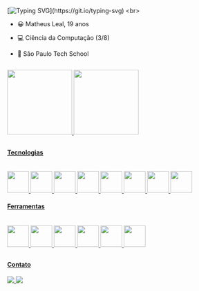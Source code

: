 


[![Typing SVG](https://readme-typing-svg.demolab.com/?lines=Bem-vindo+ao+meu+perfil!)](https://git.io/typing-svg) 
<br>

- 😀 Matheus Leal, 19 anos
- 💻 Ciência da Computação (3/8)
- 🏫 São Paulo Tech School

  ##
 
<div>
  <a href="https://github.com/matheuslealdeoliveira">
  <img height="150" src="https://github-readme-stats.vercel.app/api/top-langs/?username=matheuslealdeoliveira&layout=compact&langs_count=7&theme=dracula">
  <img height="150" src="https://github-readme-stats.vercel.app/api?username=matheuslealdeoliveira&show_icons=true&theme=dracula&include_all_commits=true&count_private=true">
</div>
  
  ##
 
<h4> Tecnologias </h4>
 
<div>
  <br>
  <img heigt="50" width="50" src="https://cdn.jsdelivr.net/gh/devicons/devicon/icons/html5/html5-original.svg">
  <img heigt="50" width="50" src="https://cdn.jsdelivr.net/gh/devicons/devicon/icons/css3/css3-original.svg">
  <img heigt="50" width="50" src="https://cdn.jsdelivr.net/gh/devicons/devicon/icons/javascript/javascript-original.svg">
  <img heigt="50" width="50" src="https://cdn.jsdelivr.net/gh/devicons/devicon/icons/java/java-original.svg">
  <img heigt="50" width="50" src="https://cdn.jsdelivr.net/gh/devicons/devicon/icons/nodejs/nodejs-original.svg">
  <img heigt="50" width="50" src="https://cdn.jsdelivr.net/gh/devicons/devicon/icons/python/python-original.svg">
  <img heigt="50" width="50" src="https://cdn.jsdelivr.net/gh/devicons/devicon/icons/rstudio/rstudio-original.svg">
  <img heigt="50" width="50" src="https://cdn.jsdelivr.net/gh/devicons/devicon/icons/mysql/mysql-original.svg">
</div>
  
<h4> Ferramentas </h4>
 
<div>
  <br>
  <img heigt="50" width="50" src="https://cdn.jsdelivr.net/gh/devicons/devicon/icons/azure/azure-original.svg">
  <img heigt="50" width="50" src="https://upload.wikimedia.org/wikipedia/commons/9/93/Amazon_Web_Services_Logo.svg">
  <img heigt="50" width="50" src="https://cdn.jsdelivr.net/gh/devicons/devicon/icons/arduino/arduino-original.svg">
  <img heigt="50" width="50" src="https://cdn.jsdelivr.net/gh/devicons/devicon/icons/intellij/intellij-original.svg">
  <img heigt="50" width="50" src="https://upload.wikimedia.org/wikipedia/commons/9/9a/Visual_Studio_Code_1.35_icon.svg">
  <img heigt="50" width="50" src="https://cdn.jsdelivr.net/gh/devicons/devicon/icons/github/github-original.svg">
</div>

  ##
  
<h4> Contato </h4>

<a href=""> <img src="https://img.shields.io/badge/Microsoft_Outlook-0078D4?style=for-the-badge&logo=microsoft-outlook&logoColor=white"> </a>
<a href="https://www.linkedin.com/in/matheus-leal-de-oliveira/"> <img src="https://img.shields.io/badge/LinkedIn-0077B5?style=for-the-badge&logo=linkedin&logoColor=white"> </a>  
 

  
  
  

